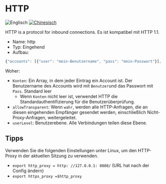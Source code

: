 # HTTP

![Englisch](../../resources/englishc.svg) [![Chinesisch](../../resources/chinese.svg)](https://www.v2ray.com/chapter_02/protocols/http.html)

HTTP is a protocol for inbound connections. Es ist kompatibel mit HTTP 1.1.

* Name: http
* Typ: Eingehend
* Aufbau:

```javascript
{"accounts": [{"user": "mein-Benutzername", "pass": "mein-Passwort"}], "allowTransparent": false, "userLevel": 0}
```

Woher:

* `Konten`: Ein Array, in dem jeder Eintrag ein Account ist. Der Benutzername des Accounts wird mit `Benutzer`und das Passwort mit `Pass`. Standard leer 
  * Wenn `Konten` nicht leer ist, verwendet HTTP die Standardauthentifizierung für die Benutzerüberprüfung.
* `allowTransparent`: Wenn `wahr`, werden alle HTTP-Anfragen, die an diesen eingehenden Empfänger gesendet werden, einschließlich Nicht-Proxy-Anfragen, weitergeleitet.
* `userLevel`: Benutzerebene. Alle Verbindungen teilen diese Ebene.

## Tipps

Verwenden Sie die folgenden Einstellungen unter Linux, um den HTTP-Proxy in der aktuellen Sitzung zu verwenden.

* `export http_proxy = http: //127.0.0.1: 8080/` (URL hat nach der Config ändern)
* `export https_proxy =$http_proxy`
